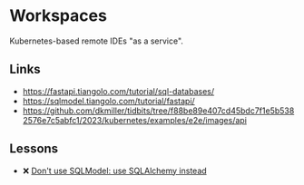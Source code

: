 # Workspaces

Kubernetes-based remote IDEs "as a service".

## Links

- https://fastapi.tiangolo.com/tutorial/sql-databases/
- https://sqlmodel.tiangolo.com/tutorial/fastapi/
- https://github.com/dkmiller/tidbits/tree/f88be89e407cd45bdc7f1e5b5382576e7c5abfc1/2023/kubernetes/examples/e2e/images/api

## Lessons

- :x: [Don't use SQLModel: use SQLAlchemy instead](https://www.reddit.com/r/FastAPI/comments/1ajdgfj/comment/kp0q03z/)
